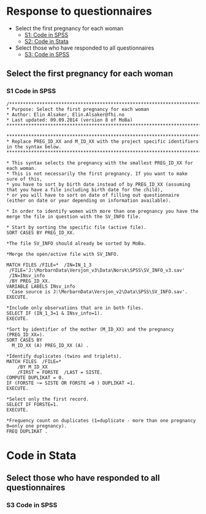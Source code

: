 # Response to questionnaires

- Select the first pregnancy for each woman
    - [S1: Code in SPSS](###S1-Code-in-SPSS)
    - [S2: Code in Stata](#S2-Code-in-Stata)
- Select those who have responded to all questionnaires
    - [S3: Code in SPSS](###S3-Code-in-SPSS)
  
## Select the first pregnancy for each woman

### S1 Code in SPSS 
```
/***************************************************************************************************
* Purpose: Select the first pregnancy for each woman 
* Author: Elin Alsaker, Elin.Alsaker@fhi.no 
* Last updated: 09.09.2014 (version 8 of MoBa)
****************************************************************************************************/

**********************************************************************************************
* Replace PREG_ID_XX and M_ID_XX with the project specific identifiers in the syntax below.
**********************************************************************************************

* This syntax selects the pregnancy with the smallest PREG_ID_XX for each woman. 
* This is not necessarily the first pregnancy. If you want to make sure of this,
* you have to sort by birth date instead of by PREG_ID_XX (assuming that you have a file including birth date for the child),
* or you will have to sort on date of filling out questionnaire (either on date or year depending on information available). 

* In order to identify women with more than one pregnancy you have the merge the file in question with the SV_INFO file.

* Start by sorting the specific file (active file).
SORT CASES BY PREG_ID_XX.

*The file SV_INFO should already be sorted by MoBa.

*Merge the open/active file with SV_INFO.

MATCH FILES /FILE=*  /IN=IN_1_3
 /FILE='J:\MorbarnData\Versjon_v3\Data\Norsk\SPSS\SV_INFO_v3.sav'
 /IN=INsv_info
 /BY PREG_ID_XX.
VARIABLE LABELS INsv_info
 'Case source is J:\MorbarnData\Versjon_v2\Data\SPSS\SV_INFO.sav'.
EXECUTE.

*Include only observations that are in both files.
SELECT IF (IN_1_3=1 & INsv_info=1).
EXECUTE.

*Sort by identifier of the mother (M_ID_XX) and the pregnancy (PREG_ID_XX=).
SORT CASES BY
  M_ID_XX (A) PREG_ID_XX (A) .

*Identify duplicates (twins and triplets).
MATCH FILES  /FILE=* 
	/BY M_ID_XX
	/FIRST = FORSTE  /LAST = SISTE.
COMPUTE DUPLIKAT = 0.
IF (FORSTE ~= SISTE OR FORSTE =0 ) DUPLIKAT =1.
EXECUTE.

*Select only the first record.
SELECT IF FORSTE=1.
EXECUTE.

*Frequency count on duplicates (1=duplicate - more than one pregnancy 0=only one pregnancy).
FREQ DUPLIKAT .
```

# Code in Stata

## Select those who have responded to all questionnaires
### S3 Code in SPSS
